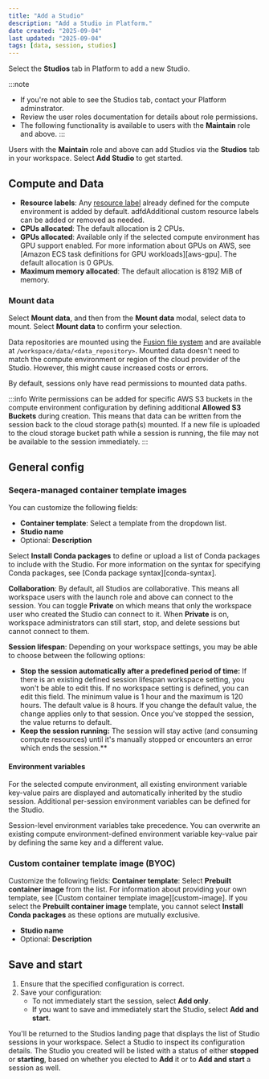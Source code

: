 ```yaml
---
title: "Add a Studio"
description: "Add a Studio in Platform."
date created: "2025-09-04"
last updated: "2025-09-04"
tags: [data, session, studios]
---
```


Select the **Studios** tab in Platform to add a new Studio.

:::note
- If you're not able to see the Studios tab, contact your Platform adminstrator.
- Review the user roles documentation for details about role permissions.
- The following functionality is available to users with the **Maintain** role and above.
:::

Users with the **Maintain** role and above can add Studios via the **Studios** tab in your workspace. Select **Add Studio** to get started.

## Compute and Data

- **Resource labels**: Any [resource label](../labels/overview) already defined for the compute environment is added by default. adfdAdditional custom resource labels can be added or removed as needed.
- **CPUs allocated**: The default allocation is 2 CPUs.
- **GPUs allocated**: Available only if the selected compute environment has GPU support enabled. For more information about GPUs on AWS, see [Amazon ECS task definitions for GPU workloads][aws-gpu]. The default allocation is 0 GPUs.
- **Maximum memory allocated**: The default allocation is 8192 MiB of memory.
   
### Mount data

Select **Mount data**, and then from the **Mount data** modal, select data to mount. Select **Mount data** to confirm your selection.

Data repositories are mounted using the [Fusion file system](https://docs.seqera.io/fusion) and are available at `/workspace/data/<data_repository>`. Mounted data doesn't need to match the compute environment or region of the cloud provider of the Studio. However, this might cause increased costs or errors.

By default, sessions only have read permissions to mounted data paths. 

:::info
Write permissions can be added for specific AWS S3 buckets in the compute environment configuration by defining additional **Allowed S3 Buckets** during creation. This means that data can be written from the session back to the cloud storage path(s) mounted. If a new file is uploaded to the cloud storage bucket path while a session is running, the file may not be available to the session immediately.
:::

## General config

### Seqera-managed container template images

You can customize the following fields:
- **Container template**: Select a template from the dropdown list.
- **Studio name**
- Optional: **Description**

Select **Install Conda packages** to define or upload a list of Conda packages to include with the Studio. For more information on the syntax for specifying Conda packages, see [Conda package syntax][conda-syntax].

**Collaboration**: By default, all Studios are collaborative. This means all workspace users with the launch role and above can connect to the session. You can toggle **Private** on which means that only the workspace user who created the Studio can connect to it. When **Private** is on, workspace administrators can still start, stop, and delete sessions but cannot connect to them.

**Session lifespan**: Depending on your workspace settings, you may be able to choose between the following options:

- **Stop the session automatically after a predefined period of time:** If there is an existing defined session lifespan workspace setting, you won't be able to edit this. If no workspace setting is defined, you can edit this field. The minimum value is 1 hour and the maximum is 120 hours. The default value is 8 hours. If you change the default value, the change applies only to that session. Once you've stopped the session, the value returns to default.
- **Keep the session running:** The session will stay active (and consuming compute resources) until it's manually stopped or encounters an error which ends the session.**

#### Environment variables

For the selected compute environment, all existing environment variable key-value pairs are displayed and automatically inherited by the studio session. Additional per-session environment variables can be defined for the Studio.
     
Session-level environment variables take precedence. You can overwrite an existing compute environment-defined environment variable key-value pair by defining the same key and a different value.

### Custom container template image (BYOC)

Customize the following fields:
 **Container template**: Select **Prebuilt container image** from the list. For information about providing your own template, see [Custom container template image][custom-image].
 If you select the **Prebuilt container image** template, you cannot select **Install Conda packages** as these options are mutually exclusive.
 - **Studio name**
- Optional: **Description**

## Save and start

   1. Ensure that the specified configuration is correct.
   1. Save your configuration:
      - To not immediately start the session, select **Add only**.
      - If you want to save and immediately start the Studio, select **Add and start**.

You'll be returned to the Studios landing page that displays the list of Studio sessions in your workspace. Select a Studio to inspect its configuration details. The Studio you created will be listed with a status of either **stopped** or **starting**, based on whether you elected to **Add** it or to **Add and start** a session as well.
